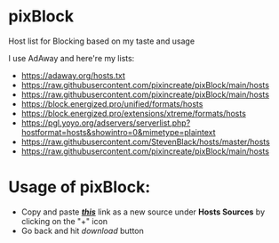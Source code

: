 # pixBlock
Host list for Blocking based on my taste and usage

I use AdAway and here're my lists:
- https://adaway.org/hosts.txt
- https://raw.githubusercontent.com/pixincreate/pixBlock/main/hosts
- https://raw.githubusercontent.com/pixincreate/pixBlock/main/hosts
- https://block.energized.pro/unified/formats/hosts
- https://block.energized.pro/extensions/xtreme/formats/hosts
- https://pgl.yoyo.org/adservers/serverlist.php?hostformat=hosts&showintro=0&mimetype=plaintext
- https://raw.githubusercontent.com/StevenBlack/hosts/master/hosts
- https://raw.githubusercontent.com/pixincreate/pixBlock/main/hosts

# Usage of **pixBlock**:
- Copy and paste _**[this](https://raw.githubusercontent.com/pixincreate/pixBlock/main/hosts)**_ link as a new source under **Hosts Sources** by clicking on the "+" icon
- Go back and hit _download_ button

